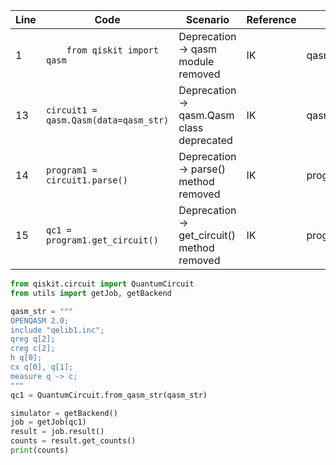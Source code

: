 | Line | Code | Scenario | Reference | Artifact | Refactoring |
|------|------|----------|-----------|----------|-------------|
| 1 | `    from qiskit import qasm` | Deprecation -> qasm module removed | IK | qasm | `from qiskit.circuit import QuantumCircuit` |
| 13 | `circuit1 = qasm.Qasm(data=qasm_str)` | Deprecation -> qasm.Qasm class deprecated | IK | qasm.Qasm | `qc1 = QuantumCircuit.from_qasm_str(qasm_str)` |
| 14 | `program1 = circuit1.parse()` | Deprecation -> parse() method removed | IK | program1.parse |  |
| 15 | `qc1 = program1.get_circuit()` | Deprecation -> get_circuit() method removed | IK | program1.get_circuit |  |

```python
from qiskit.circuit import QuantumCircuit
from utils import getJob, getBackend

qasm_str = """
OPENQASM 2.0;
include "qelib1.inc";
qreg q[2];
creg c[2];
h q[0];
cx q[0], q[1];
measure q -> c;
"""
qc1 = QuantumCircuit.from_qasm_str(qasm_str)

simulator = getBackend()
job = getJob(qc1)
result = job.result()
counts = result.get_counts()
print(counts)
```
